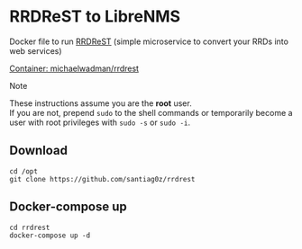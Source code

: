 # RRDReST to LibreNMS
Docker file to run [RRDReST](https://github.com/tbotnz/RRDReST) (simple microservice to convert your RRDs into web services)

[Container: michaelwadman/rrdrest](https://hub.docker.com/r/michaelwadman/rrdrest)

> [!NOTE]  
>These instructions assume you are the **root** user.  
> If you are not, prepend `sudo` to the shell commands or temporarily become a user with root privileges with `sudo -s` or `sudo -i`.

## Download
```
cd /opt
git clone https://github.com/santiag0z/rrdrest
```

## Docker-compose up
```
cd rrdrest
docker-compose up -d
```